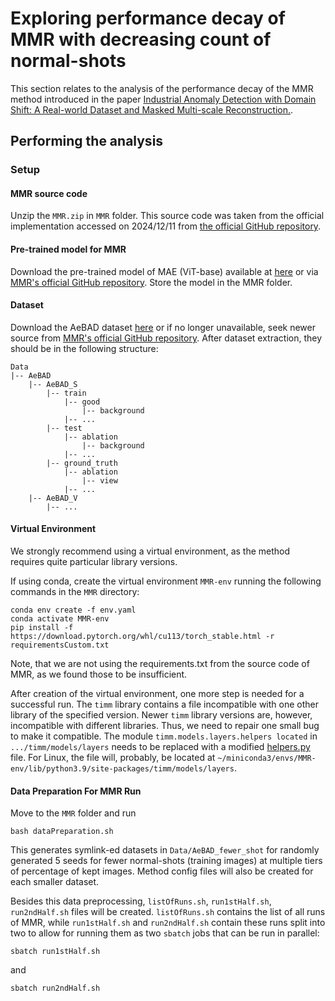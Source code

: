 # Exploring performance decay of MMR with decreasing count of normal-shots
This section relates to the analysis of the performance decay of the MMR method introduced in the paper [Industrial Anomaly Detection with Domain Shift: A Real-world Dataset and Masked Multi-scale Reconstruction.](https://arxiv.org/abs/2304.02216).

## Performing the analysis
### Setup
#### MMR source code
Unzip the `MMR.zip` in `MMR` folder. This source code was taken from the official implementation accessed on 2024/12/11 from [the official GitHub repository](https://github.com/zhangzilongc/MMR).
#### Pre-trained model for MMR
Download the pre-trained model of MAE (ViT-base) available at [here](https://dl.fbaipublicfiles.com/mae/visualize/mae_visualize_vit_base.pth) or via [MMR's official GitHub repository](https://github.com/zhangzilongc/MMR).
Store the model in the MMR folder.
#### Dataset

Download the AeBAD dataset [here](https://drive.google.com/file/d/14wkZAFFeudlg0NMFLsiGwS0E593b-lNo/view?usp=share_link) or if no longer unavailable, seek newer source from [MMR's official GitHub repository](https://github.com/zhangzilongc/MMR).
After dataset extraction, they should be in the following  structure:
```
Data
|-- AeBAD
    |-- AeBAD_S
        |-- train
            |-- good
                |-- background
            |-- ...
        |-- test
            |-- ablation
                |-- background
            |-- ...
        |-- ground_truth
            |-- ablation
                |-- view
            |-- ...
    |-- AeBAD_V
        |-- ...
```
#### Virtual Environment
We strongly recommend using a virtual environment, as the method requires quite particular library versions.

If using conda, create the virtual environment `MMR-env` running the following commands in the `MMR` directory:
```
conda env create -f env.yaml
conda activate MMR-env
pip install -f https://download.pytorch.org/whl/cu113/torch_stable.html -r requirementsCustom.txt
```
Note, that we are not using the requirements.txt from the source code of MMR, as we found those to be insufficient.

After creation of the virtual environment, one more step is needed for a successful run. 
The `timm` library contains a file incompatible with one other library of the specified version.
Newer `timm` library versions are, however, incompatible with different libraries. 
Thus, we need to repair one small bug to make it compatible.
The module `timm.models.layers.helpers located` in `.../timm/models/layers` needs to be replaced with a modified [helpers.py](helpers.py) file.
For Linux, the file will, probably, be located at `~/miniconda3/envs/MMR-env/lib/python3.9/site-packages/timm/models/layers`.

#### Data Preparation For MMR Run
Move to the `MMR` folder and run 
```
bash dataPreparation.sh
```
This generates symlink-ed datasets in `Data/AeBAD_fewer_shot` for randomly generated 5 seeds for fewer normal-shots 
(training images) at multiple tiers of percentage of kept images. Method config files will also be created for each smaller dataset.

Besides this data preprocessing, `listOfRuns.sh`, `run1stHalf.sh`, `run2ndHalf.sh` files will be created. 
`listOfRuns.sh` contains the list of all runs of MMR, while `run1stHalf.sh` and `run2ndHalf.sh` contain these runs split into two to allow for running them as two `sbatch` jobs that can be run in parallel:
```
sbatch run1stHalf.sh
```
and
```
sbatch run2ndHalf.sh
```
